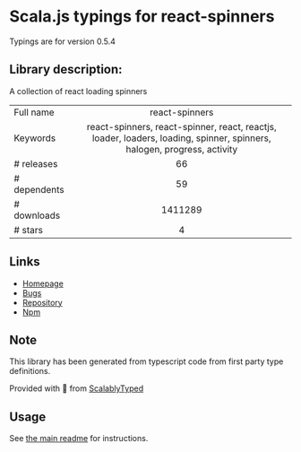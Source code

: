 
# Scala.js typings for react-spinners

Typings are for version 0.5.4

## Library description:
A collection of react loading spinners

|                    |                 |
| ------------------ | :-------------: |
| Full name          | react-spinners |
| Keywords           | react-spinners, react-spinner, react, reactjs, loader, loaders, loading, spinner, spinners, halogen, progress, activity |
| # releases         | 66 |
| # dependents       | 59 |
| # downloads        | 1411289 |
| # stars            | 4 |

## Links
- [Homepage](https://github.com/davidhu2000/react-spinners)
- [Bugs](https://github.com/davidhu2000/react-spinners/issues)
- [Repository](https://github.com/davidhu2000/react-spinners)
- [Npm](https://www.npmjs.com/package/react-spinners)
    


## Note
This library has been generated from typescript code from first party type definitions.

Provided with :purple_heart: from [ScalablyTyped](https://github.com/oyvindberg/ScalablyTyped)

## Usage
See [the main readme](../../readme.md) for instructions.


